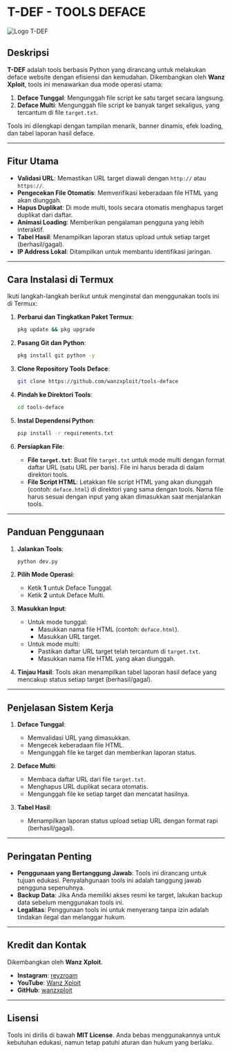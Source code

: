 # T-DEF - TOOLS DEFACE

![Logo T-DEF](https://raw.githubusercontent.com/wanzxploit/Tools-deface/refs/heads/main/dev.png)

## Deskripsi

**T-DEF** adalah tools berbasis Python yang dirancang untuk melakukan deface website dengan efisiensi dan kemudahan. Dikembangkan oleh **Wanz Xploit**, tools ini menawarkan dua mode operasi utama:

1. **Deface Tunggal**: Mengunggah file script ke satu target secara langsung.
2. **Deface Multi**: Mengunggah file script ke banyak target sekaligus, yang tercantum di file `target.txt`.

Tools ini dilengkapi dengan tampilan menarik, banner dinamis, efek loading, dan tabel laporan hasil deface.

---

## Fitur Utama

- **Validasi URL**: Memastikan URL target diawali dengan `http://` atau `https://`.
- **Pengecekan File Otomatis**: Memverifikasi keberadaan file HTML yang akan diunggah.
- **Hapus Duplikat**: Di mode multi, tools secara otomatis menghapus target duplikat dari daftar.
- **Animasi Loading**: Memberikan pengalaman pengguna yang lebih interaktif.
- **Tabel Hasil**: Menampilkan laporan status upload untuk setiap target (berhasil/gagal).
- **IP Address Lokal**: Ditampilkan untuk membantu identifikasi jaringan.

---

## Cara Instalasi di Termux

Ikuti langkah-langkah berikut untuk menginstal dan menggunakan tools ini di Termux:

1. **Perbarui dan Tingkatkan Paket Termux**:
   ```bash
   pkg update && pkg upgrade
   ```

2. **Pasang Git dan Python**:
   ```bash
   pkg install git python -y
   ```

3. **Clone Repository Tools Deface**:
   ```bash
   git clone https://github.com/wanzxploit/tools-deface
   ```

4. **Pindah ke Direktori Tools**:
   ```bash
   cd tools-deface
   ```

5. **Instal Dependensi Python**:
   ```bash
   pip install -r requirements.txt
   ```

6. **Persiapkan File**:
   - **File `target.txt`**:
     Buat file `target.txt` untuk mode multi dengan format daftar URL (satu URL per baris). File ini harus berada di dalam direktori tools.
   - **File Script HTML**:
     Letakkan file script HTML yang akan diunggah (contoh: `deface.html`) di direktori yang sama dengan tools. Nama file harus sesuai dengan input yang akan dimasukkan saat menjalankan tools.

---

## Panduan Penggunaan

1. **Jalankan Tools**:
   ```bash
   python dev.py
   ```

2. **Pilih Mode Operasi**:
   - Ketik **1** untuk Deface Tunggal.
   - Ketik **2** untuk Deface Multi.

3. **Masukkan Input**:
   - Untuk mode tunggal:
     - Masukkan nama file HTML (contoh: `deface.html`).
     - Masukkan URL target.
   - Untuk mode multi:
     - Pastikan daftar URL target telah tercantum di `target.txt`.
     - Masukkan nama file HTML yang akan diunggah.

4. **Tinjau Hasil**:
   Tools akan menampilkan tabel laporan hasil deface yang mencakup status setiap target (berhasil/gagal).

---

## Penjelasan Sistem Kerja

1. **Deface Tunggal**:
   - Memvalidasi URL yang dimasukkan.
   - Mengecek keberadaan file HTML.
   - Mengunggah file ke target dan memberikan laporan status.

2. **Deface Multi**:
   - Membaca daftar URL dari file `target.txt`.
   - Menghapus URL duplikat secara otomatis.
   - Mengunggah file ke setiap target dan mencatat hasilnya.

3. **Tabel Hasil**:
   - Menampilkan laporan status upload setiap URL dengan format rapi (berhasil/gagal).

---

## Peringatan Penting

- **Penggunaan yang Bertanggung Jawab**:
  Tools ini dirancang untuk tujuan edukasi. Penyalahgunaan tools ini adalah tanggung jawab pengguna sepenuhnya.
- **Backup Data**:
  Jika Anda memiliki akses resmi ke target, lakukan backup data sebelum menggunakan tools ini.
- **Legalitas**:
  Penggunaan tools ini untuk menyerang tanpa izin adalah tindakan ilegal dan melanggar hukum.

---

## Kredit dan Kontak

Dikembangkan oleh **Wanz Xploit**.

- **Instagram**: [reyzroam](https://www.instagram.com/reyzroam/)
- **YouTube**: [Wanz Xploit](https://www.youtube.com/c/wanzxploit/)
- **GitHub**: [wanzxploit](https://github.com/wanzxploit)

---

## Lisensi

Tools ini dirilis di bawah **MIT License**. Anda bebas menggunakannya untuk kebutuhan edukasi, namun tetap patuhi aturan dan hukum yang berlaku.

